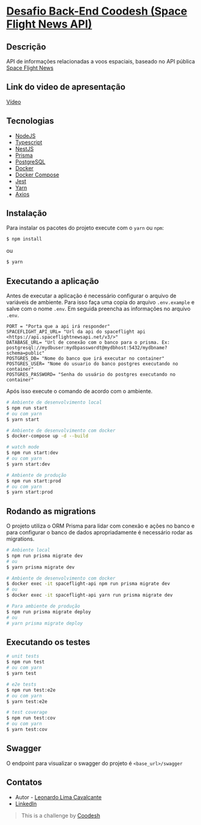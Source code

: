 # [Desafio Back-End Coodesh (Space Flight News API)](https://lab.coodesh.com/public-challenges/back-end-challenge-2021)

## Descrição

API de informações relacionadas a voos espaciais, baseado no API pública [Space Flight News](https://api.spaceflightnewsapi.net/v3/documentation)

## Link do video de apresentação

[Vídeo](https://youtu.be/zOaYN7fCE9Q)

## Tecnologias

- [NodeJS](https://nodejs.org/en/)
- [Typescript](https://www.typescriptlang.org/)
- [NestJS](https://nestjs.com/)
- [Prisma](https://www.prisma.io/)
- [PostgreSQL](https://www.postgresql.org/)
- [Docker](https://www.docker.com/)
- [Docker Compose](https://docs.docker.com/compose/)
- [Jest](https://jestjs.io/)
- [Yarn](https://yarnpkg.com/)
- [Axios](https://axios-http.com/docs/intro)

## Instalação
Para instalar os pacotes do projeto execute com o `yarn` ou `npm`:
```bash
$ npm install
```
ou

```bash
$ yarn
```

## Executando a aplicação

Antes de executar a aplicação é necessário configurar o arquivo de variáveis de ambiente.
Para isso faça uma copia do arquivo `.env.example` e salve com o nome `.env`.
Em seguida preencha as informações no arquivo `.env`.

```env
PORT = "Porta que a api irá responder"
SPACEFLIGHT_API_URL= "Url da api do spaceflight api <https://api.spaceflightnewsapi.net/v3/>"
DATABASE_URL= "Url de conexão com o banco para o prisma. Ex: postgresql://mydbuser:mydbpasswordt@mydbhost:5432/mydbname?schema=public"
POSTGRES_DB= "Nome do banco que irá executar no container"
POSTGRES_USER= "Nome do usuario do banco postgres executando no container"
POSTGRES_PASSWORD= "Senha do usuário do postgres executando no container"
```
Após isso execute o comando de acordo com o ambiente.

```bash
# Ambiente de desenvolvimento local
$ npm run start
# ou com yarn
$ yarn start

# Ambiente de desenvolvimento com docker
$ docker-compose up -d --build

# watch mode
$ npm run start:dev
# ou com yarn
$ yarn start:dev

# Ambiente de produção
$ npm run start:prod
# ou com yarn
$ yarn start:prod
```
## Rodando as migrations

O projeto utiliza o ORM Prisma para lidar com conexão e ações no banco e para configurar o banco de dados apropriadamente é necessário rodar as migrations.

```bash
# Ambiente local
$ npm run prisma migrate dev
# ou
$ yarn prisma migrate dev

# Ambiente de desenvolvimento com docker
$ docker exec -it spaceflight-api npm run prisma migrate dev
# ou
$ docker exec -it spaceflight-api yarn run prisma migrate dev

# Para ambiente de produção
$ npm run prisma migrate deploy
# ou
# yarn prisma migrate deploy
```

## Executando os testes

```bash
# unit tests
$ npm run test
# ou com yarn
$ yarn test

# e2e tests
$ npm run test:e2e
# ou com yarn
$ yarn test:e2e

# test coverage
$ npm run test:cov
# ou com yarn
$ yarn test:cov

```

## Swagger

O endpoint para visualizar o swagger do projeto é `<base_url>/swagger`

## Contatos

- Autor - [Leonardo Lima Cavalcante](https://github.com/leolimcav)
- [LinkedIn](https://www.linkedin.com/in/leonardo-lima-cavalcante/)

> This is a challenge by [Coodesh](https://coodesh.com/)
